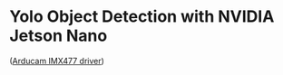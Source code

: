 # Yolo Object Detection with NVIDIA Jetson Nano 

([Arducam IMX477 driver](https://www.arducam.com/docs/camera-for-jetson-nano/native-jetson-cameras-imx219-imx477/imx477/))
